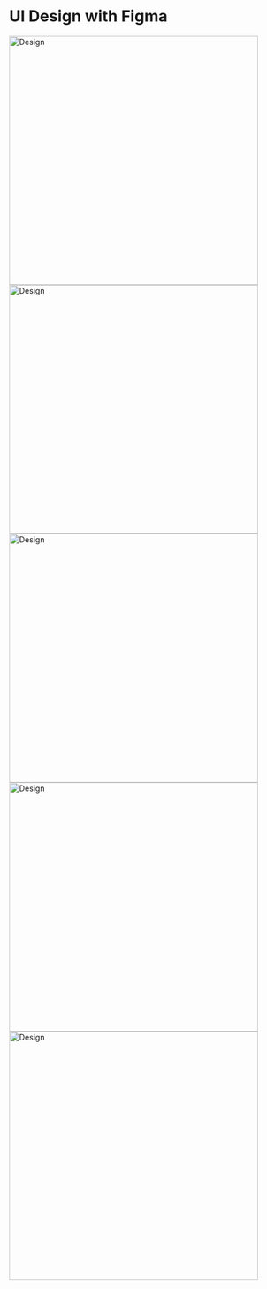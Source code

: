 # UI Design with Figma
<p>
  <img src="UI/HomePage.png" title="Design" width="450" style="display: inline-block; margin: 0 auto; max-width: 450px">
  <img src="UI/CourseList.png" title="Design" width="450" style="display: inline-block; margin: 0 auto; max-width: 450px">
  <img src="UI/CourseDetail.png" title="Design" width="450" style="display: inline-block; margin: 0 auto; max-width: 450px">
   <img src="UI/Sign In.png" title="Design" width="450" style="display: inline-block; margin: 0 auto; max-width: 450px">
   <img src="UI/Sign Up.png" title="Design" width="450" style="display: inline-block; margin: 0 auto; max-width: 450px">
<p>
